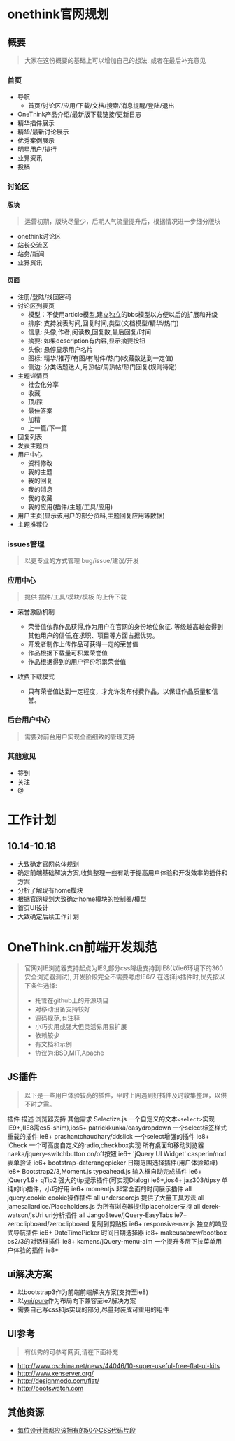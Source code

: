 onethink官网规划
===============

概要
----

> 大家在这份概要的基础上可以增加自己的想法. 或者在最后补充意见

### 首页

+ 导航
    - 首页/讨论区/应用/下载/文档/搜索/消息提醒/登陆/退出
+ OneThink产品介绍/最新版下载链接/更新日志
+ 精华插件展示
+ 精华/最新讨论展示
+ 优秀案例展示
+ 明星用户/排行
+ 业界资讯
+ 投稿

### 讨论区

#### 版块

> 运营初期，版块尽量少，后期人气流量提升后，根据情况进一步细分版块

+ onethink讨论区
+ 站长交流区
+ 站务/新闻
+ 业界资讯

#### 页面

+ 注册/登陆/找回密码
+ 讨论区列表页
    - 模型：不使用article模型,建立独立的bbs模型以方便以后的扩展和升级
    - 排序: 支持发表时间,回复时间,类型(文档模型/精华/热门)
    - 信息: 头像,作者,阅读数,回复数,最后回复/时间
    - 摘要: 如果description有内容,显示摘要按钮
    - 头像: 悬停显示用户名片
    - 图标: 精华/推荐/有图/有附件/热门(收藏数达到一定值)
    - 侧边: 分类话题达人,月热帖/周热帖/热门回复(规则待定)
+ 主题详情页
    - 社会化分享
    - 收藏
    - 顶/踩
    - 最佳答案
    - 加精
    - 上一篇/下一篇
+ 回复列表
+ 发表主题页
+ 用户中心
    - 资料修改
    - 我的主题
    - 我的回复
    - 我的消息
    - 我的收藏
    - 我的应用(插件/主题/工具/应用)
+ 用户主页(显示该用户的部分资料,主题回复应用等数据)
+ 主题推荐位


### issues管理

> 以更专业的方式管理 bug/issue/建议/开发

### 应用中心

> 提供 插件/工具/模块/模板 的上传下载

+ 荣誉激励机制
    - 荣誉值依靠作品获得,作为用户在官网的身份地位象征. 等级越高越会得到其他用户的信任,在求职、项目等方面占据优势。
    - 开发者制作上传作品可获得一定的荣誉值
    - 作品根据下载量可积累荣誉值
    - 作品根据得到的用户评价积累荣誉值

+ 收费下载模式
    - 只有荣誉值达到一定程度，才允许发布付费作品，以保证作品质量和信誉。
            
### 后台用户中心

> 需要对前台用户实现全面细致的管理支持
    
### 其他意见


+ 签到
+ 关注
+ @

工作计划
================

10.14-10.18
-----------

+ 大致确定官网总体规划
+ 确定前端基础解决方案,收集整理一些有助于提高用户体验和开发效率的插件和方案
+ 分析了解现有home模块
+ 根据官网规划大致确定home模块的控制器/模型
+ 首页UI设计
+ 大致确定后续工作计划


OneThink.cn前端开发规范
==============

> 官网对IE浏览器支持起点为IE9,部分css降级支持到IE8(以ie6环境下的360安全浏览器测试), 开发阶段完全不需要考虑IE6/7
> 在选择js插件时,优先按以下条件选择:
> 
> * 托管在github上的开源项目
> * 对移动设备支持较好
> * 源码规范,有注释
> * 小巧实用或强大但灵活易用易扩展
> * 依赖较少
> * 有文档和示例
> * 协议为:BSD,MIT,Apache

JS插件
------

> 以下是一些用户体验较高的插件，平时上网遇到好插件及时收集整理，以供不时之需。

插件                      描述                                     浏览器支持                 其他需求
Selectize.js              一个自定义的文本`<select>`实现           IE9+,(IE8需es5-shim),ios5+
patrickkunka/easydropdown 一个select标签样式重载的插件             ie8+
prashantchaudhary/ddslick 一个select增强的插件                     ie8+
iCheck                    一个可高度自定义的radio,checkbox实现     所有桌面和移动浏览器
naeka/jquery-switchbutton on/off按钮                               ie6+                       'jQuery UI Widget'
casperin/nod              表单验证                                 ie6+
bootstrap-daterangepicker 日期范围选择插件(用户体验超棒)           ie8+                       Bootstrap2/3,Moment.js
typeahead.js              输入框自动完成插件                       ie6+                       jQuery1.9+
qTip2                     强大的tip提示插件(可实现Dialog)          ie6+,ios4+
jaz303/tipsy              单纯的tip插件，小巧好用                  ie6+
momentjs                  非常全面的时间展示插件                   all
jquery.cookie             cookie操作插件                           all
underscorejs              提供了大量工具方法                       all
jamesallardice/Placeholders.js  为所有浏览器提供placeholder支持    all
derek-watson/jsUri        uri分析插件                              all
JangoSteve/jQuery-EasyTabs                                         ie7+
zeroclipboard/zeroclipboard 复制到剪贴板                           ie6+
responsive-nav.js         独立的响应式导航插件                     ie6+
DateTimePicker            时间日期选择器                           ie8+
makeusabrew/bootbox       bs2/3的对话框插件                        ie8+
kamens/jQuery-menu-aim    一个提升多层下拉菜单用户体验的插件       ie8+ 

ui解决方案
----------

+ 以bootstrap3作为前端前端解决方案(支持至ie8)
+ 以[yui/pure](http://purecss.io/)作为布局向下兼容至ie7解决方案
+ 需要自己写css和js实现的部分,尽量封装成可重用的组件

UI参考
------

> 有优秀的可参考网页,请在下面补充

+ http://www.oschina.net/news/44046/10-super-useful-free-flat-ui-kits
+ http://www.xenserver.org/
+ http://designmodo.com/flat/
+ http://bootswatch.com


其他资源
--------

+ [每位设计师都应该拥有的50个CSS代码片段](http://www.oschina.net/translate/css-snippets-for-designers)
